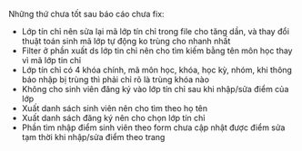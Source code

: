 Những thứ chưa tốt sau báo cáo chưa fix:
- Lớp tín chỉ nên sửa lại mã lớp tín chỉ trong file cho tăng dần, và thay đổi thuật toán sinh mã lớp tự động ko trùng cho nhanh nhất
- Filter ở phần xuất ds lớp tin chỉ nên cho tìm kiếm bằng tên môn học thay vì mã lớp tin chỉ
- Lớp tín chỉ có 4 khóa chính, mã môn học, khóa, học kỳ, nhóm, khi thông báo nhập bị trùng thì phải chỉ rõ là trùng khóa nào
- Không cho sinh viên đăng ký vào lớp tín chỉ sau khi nhập/sửa điểm của lớp
- Xuất danh sách sinh viên nên cho tìm theo họ tên
- Xuất danh sách đăng ký nên cho chọn lớp tín chỉ
- Phần tìm nhập điểm sinh viên theo form chưa cập nhật được điểm sửa tạm thời khi nhập/sửa điểm theo trang
